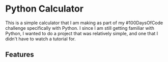 # Python Calculator
This is a simple calculator that I am making as part of my #100DaysOfCode challenge specifically with Python. I since I am still getting familiar with Python, I wanted to do a project that was relatively simple, and one that I didn't have to watch a tutorial for.

## Features
